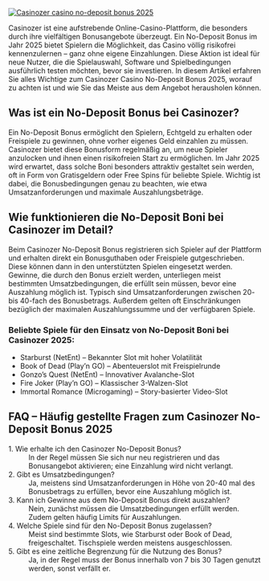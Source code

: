 [![Casinozer casino no-deposit bonus 2025](https://123-caf.pages.dev/gitsignup.png)](https://vrmoo.ru/Bt82HjjY)

<p>Casinozer ist eine aufstrebende Online-Casino-Plattform, die besonders durch ihre vielfältigen Bonusangebote überzeugt. Ein No-Deposit Bonus im Jahr 2025 bietet Spielern die Möglichkeit, das Casino völlig risikofrei kennenzulernen – ganz ohne eigene Einzahlungen. Diese Aktion ist ideal für neue Nutzer, die die Spielauswahl, Software und Spielbedingungen ausführlich testen möchten, bevor sie investieren. In diesem Artikel erfahren Sie alles Wichtige zum Casinozer Casino No-Deposit Bonus 2025, worauf zu achten ist und wie Sie das Meiste aus dem Angebot herausholen können.</p>  <h2>Was ist ein No-Deposit Bonus bei Casinozer?</h2> <p>Ein No-Deposit Bonus ermöglicht den Spielern, Echtgeld zu erhalten oder Freispiele zu gewinnen, ohne vorher eigenes Geld einzahlen zu müssen. Casinozer bietet diese Bonusform regelmäßig an, um neue Spieler anzulocken und ihnen einen risikofreien Start zu ermöglichen. Im Jahr 2025 wird erwartet, dass solche Boni besonders attraktiv gestaltet sein werden, oft in Form von Gratisgeldern oder Free Spins für beliebte Spiele. Wichtig ist dabei, die Bonusbedingungen genau zu beachten, wie etwa Umsatzanforderungen und maximale Auszahlungsbeträge.</p>  <h2>Wie funktionieren die No-Deposit Boni bei Casinozer im Detail?</h2> <p>Beim Casinozer No-Deposit Bonus registrieren sich Spieler auf der Plattform und erhalten direkt ein Bonusguthaben oder Freispiele gutgeschrieben. Diese können dann in den unterstützten Spielen eingesetzt werden. Gewinne, die durch den Bonus erzielt werden, unterliegen meist bestimmten Umsatzbedingungen, die erfüllt sein müssen, bevor eine Auszahlung möglich ist. Typisch sind Umsatzanforderungen zwischen 20- bis 40-fach des Bonusbetrags. Außerdem gelten oft Einschränkungen bezüglich der maximalen Auszahlungssumme und der verfügbaren Spiele.</p>  <h3>Beliebte Spiele für den Einsatz von No-Deposit Boni bei Casinozer 2025:</h3> <ul>   <li>Starburst (NetEnt) – Bekannter Slot mit hoher Volatilität</li>   <li>Book of Dead (Play’n GO) – Abenteuerslot mit Freispielrunde</li>   <li>Gonzo’s Quest (NetEnt) – Innovativer Avalanche-Slot</li>   <li>Fire Joker (Play’n GO) – Klassischer 3-Walzen-Slot</li>   <li>Immortal Romance (Microgaming) – Story-basierter Video-Slot</li> </ul>  <h2>FAQ – Häufig gestellte Fragen zum Casinozer No-Deposit Bonus 2025</h2> <dl>   <dt>1. Wie erhalte ich den Casinozer No-Deposit Bonus?</dt>   <dd>In der Regel müssen Sie sich nur neu registrieren und das Bonusangebot aktivieren; eine Einzahlung wird nicht verlangt.</dd>    <dt>2. Gibt es Umsatzbedingungen?</dt>   <dd>Ja, meistens sind Umsatzanforderungen in Höhe von 20-40 mal des Bonusbetrags zu erfüllen, bevor eine Auszahlung möglich ist.</dd>    <dt>3. Kann ich Gewinne aus dem No-Deposit Bonus direkt auszahlen?</dt>   <dd>Nein, zunächst müssen die Umsatzbedingungen erfüllt werden. Zudem gelten häufig Limits für Auszahlungen.</dd>    <dt>4. Welche Spiele sind für den No-Deposit Bonus zugelassen?</dt>   <dd>Meist sind bestimmte Slots, wie Starburst oder Book of Dead, freigeschaltet. Tischspiele werden meistens ausgeschlossen.</dd>    <dt>5. Gibt es eine zeitliche Begrenzung für die Nutzung des Bonus?</dt>   <dd>Ja, in der Regel muss der Bonus innerhalb von 7 bis 30 Tagen genutzt werden, sonst verfällt er.</dd> </dl>